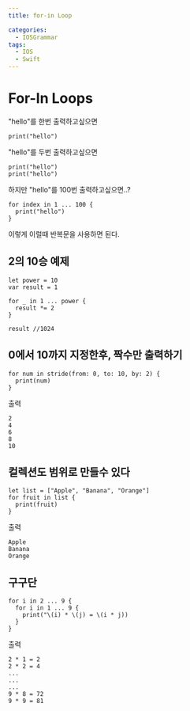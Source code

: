 ```yaml
---
title: for-in Loop

categories:
  - IOSGrammar
tags:
  - IOS
  - Swift
---
```


# For-In Loops

"hello"를 한번 출력하고싶으면
~~~
print("hello")
~~~

"hello"를 두번 출력하고싶으면
~~~
print("hello")
print("hello")
~~~

하지만 "hello"를 100번 출력하고싶으면..?
~~~
for index in 1 ... 100 {
  print("hello")
}
~~~
이렇게 이럴때 반복문을 사용하면 된다.

## 2의 10승 예제
~~~
let power = 10
var result = 1

for _ in 1 ... power {
  result *= 2
}

result //1024
~~~

## 0에서 10까지 지정한후, 짝수만 출력하기

~~~
for num in stride(from: 0, to: 10, by: 2) {
  print(num)
}
~~~
출력
~~~
2
4
6
8
10
~~~

## 컬렉션도 범위로 만들수 있다 

~~~
let list = ["Apple", "Banana", "Orange"]
for fruit in list {
  print(fruit)
}
~~~
출력
~~~
Apple
Banana
Orange
~~~

## 구구단

~~~
for i in 2 ... 9 {
  for i in 1 ... 9 {
    print("\(i) * \(j) = \(i * j))
  }
}
~~~
출력
~~~
2 * 1 = 2
2 * 2 = 4
...
...
...
9 * 8 = 72
9 * 9 = 81
~~~


